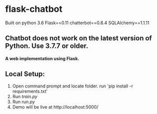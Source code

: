 # flask-chatbot
Built on python 3.6
Flask==0.11
chatterbot==0.8.4
SQLAlchemy==1.1.11

## Chatbot does not work on the latest version of Python. Use 3.7.7 or older.

#### A web implementation using Flask.

## Local Setup:
 1. Open command prompt and locate folder. run 'pip install -r requirements.txt'
 2. Run *train.py*
 3. Run *run.py*
 4. Demo will be live at http://localhost:5000/
